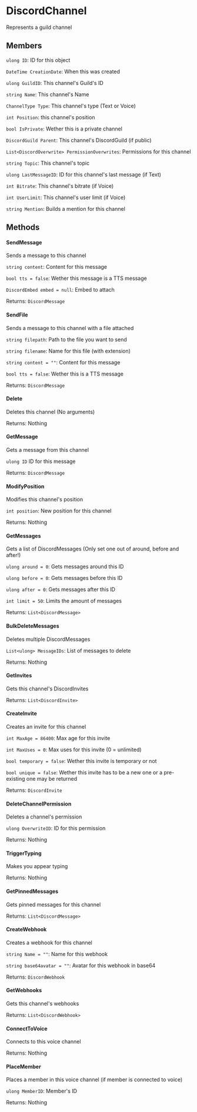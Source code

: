 DiscordChannel
==============
 Represents a guild channel

## Members

`ulong ID`: ID for this object

`DateTime CreationDate`: When this was created


`ulong GuildID`: This channel's Guild's ID

`string Name`: This channel's Name

`ChannelType Type`: This channel's type (Text or Voice)

`int Position`: this channel's position

`bool IsPrivate`: Wether this is a private channel

`DiscordGuild Parent`: This channel's DiscordGuild (if public)

`List<DiscordOverwrite> PermissionOverwrites`: Permissions for this channel

`string Topic`: This channel's topic

`ulong LastMessageID`: ID for this channel's last message (if Text)

`int Bitrate`: This channel's bitrate (if Voice)

`int UserLimit`: This channel's user limit (if Voice)

`string Mention`: Builds a mention for this channel

## Methods

#### SendMessage

Sends a message to this channel

`string content`: Content for this message

`bool tts = false`: Wether this message is a TTS message

`DiscordEmbed embed = null`: Embed to attach

Returns: `DiscordMessage`

#### SendFile

Sends a message to this channel with a file attached

`string filepath`: Path to the file you want to send

`string filename`: Name for this file (with extension)

`string content = ""`: Content for this message

`bool tts = false`: Wether this is a TTS message

Returns: `DiscordMessage`

#### Delete

Deletes this channel (No arguments)

Returns: Nothing

#### GetMessage

Gets a message from this channel

`ulong ID` ID for this message

Returns: `DiscordMessage`

#### ModifyPosition

Modifies this channel's position

`int position`: New position for this channel

Returns: Nothing

#### GetMessages

Gets a list of DiscordMessages (Only set one out of around, before and after!)

`ulong around = 0`: Gets messages around this ID

`ulong before = 0`: Gets messages before this ID

`ulong after = 0`: Gets messages after this ID

`int limit = 50`: Limits the amount of messages

Returns: `List<DiscordMessage>`

#### BulkDeleteMessages

Deletes multiple DiscordMessages

`List<ulong> MessageIDs`: List of messages to delete

Returns: Nothing

#### GetInvites

Gets this channel's DiscordInvites

Returns: `List<DiscordInvite>`

#### CreateInvite

Creates an invite for this channel

`int MaxAge = 86400`: Max age for this invite

`int MaxUses = 0`: Max uses for this invite (0 = unlimited)

`bool temporary = false`: Wether this invite is temporary or not

`bool unique = false`: Wether this invite has to be a new one or a pre-existing one may be returned

Returns: `DiscordInvite`

#### DeleteChannelPermission

Deletes a channel's permission

`ulong OverwriteID`: ID for this permission

Returns: Nothing

#### TriggerTyping

Makes you appear typing

Returns: Nothing

#### GetPinnedMessages

Gets pinned messages for this channel

Returns: `List<DiscordMessage>`

#### CreateWebhook

Creates a webhook for this channel

`string Name = ""`: Name for this webhook

`string base64avatar = ""`: Avatar for this webhook in base64

Returns: `DiscordWebhook`

#### GetWebhooks

Gets this channel's webhooks

Returns: `List<DiscordWebhook>`

#### ConnectToVoice

Connects to this voice channel

Returns: Nothing

#### PlaceMember

Places a member in this voice channel (if member is connected to voice)

`ulong MemberID`: Member's ID

Returns: Nothing
